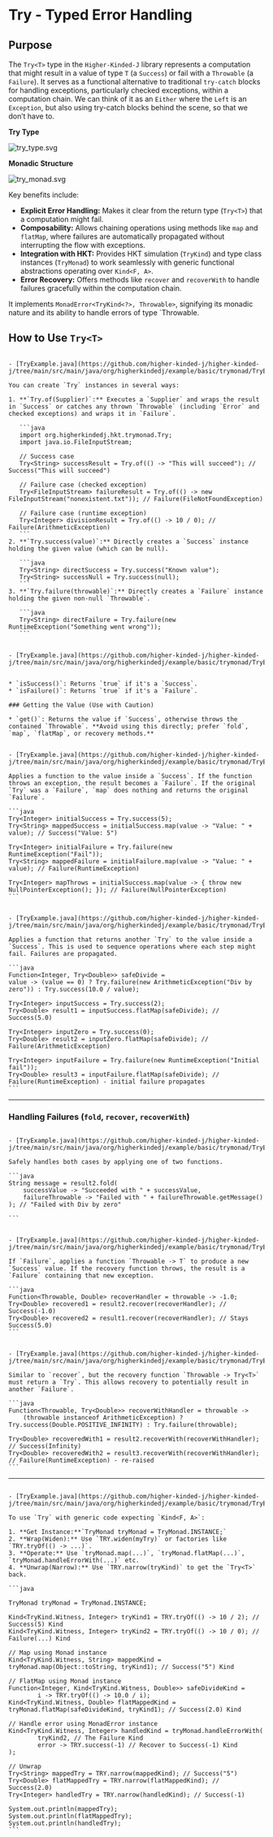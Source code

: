 # Try<T> - Typed Error Handling

## Purpose

The `Try<T>` type in the `Higher-Kinded-J` library represents a computation that might result in a value of type `T` (a `Success`) or fail with a `Throwable` (a `Failure`). It serves as a functional alternative to traditional `try-catch` blocks for handling exceptions, particularly checked exceptions, within a computation chain.  We can think of it as an `Either` where the `Left` is an `Exception`, but also using try-catch blocks behind the scene, so that we don’t have to.

**Try Type**

![try_type.svg](./images/puml/try_type.svg)

**Monadic Structure**

![try_monad.svg](./images/puml/try_monad.svg)

Key benefits include:

* **Explicit Error Handling:** Makes it clear from the return type (`Try<T>`) that a computation might fail.
* **Composability:** Allows chaining operations using methods like `map` and `flatMap`, where failures are automatically propagated without interrupting the flow with exceptions.
* **Integration with HKT:** Provides HKT simulation (`TryKind`) and type class instances (`TryMonad`) to work seamlessly with generic functional abstractions operating over `Kind<F, A>`.
* **Error Recovery:** Offers methods like `recover` and `recoverWith` to handle failures gracefully within the computation chain.

It implements `MonadError<TryKind<?>, Throwable>`, signifying its monadic nature and its ability to handle errors of type `Throwable.

## How to Use `Try<T>`


~~~admonish title="Creating Instance"

- [TryExample.java](https://github.com/higher-kinded-j/higher-kinded-j/tree/main/src/main/java/org/higherkindedj/example/basic/trymonad/TryExample.java)

You can create `Try` instances in several ways:

1. **`Try.of(Supplier)`:** Executes a `Supplier` and wraps the result in `Success` or catches any thrown `Throwable` (including `Error` and checked exceptions) and wraps it in `Failure`.

   ```java
   import org.higherkindedj.hkt.trymonad.Try;
   import java.io.FileInputStream;

   // Success case
   Try<String> successResult = Try.of(() -> "This will succeed"); // Success("This will succeed")

   // Failure case (checked exception)
   Try<FileInputStream> failureResult = Try.of(() -> new FileInputStream("nonexistent.txt")); // Failure(FileNotFoundException)

   // Failure case (runtime exception)
   Try<Integer> divisionResult = Try.of(() -> 10 / 0); // Failure(ArithmeticException)
   ```
2. **`Try.success(value)`:** Directly creates a `Success` instance holding the given value (which can be null).

   ```java
   Try<String> directSuccess = Try.success("Known value");
   Try<String> successNull = Try.success(null);
   ```
3. **`Try.failure(throwable)`:** Directly creates a `Failure` instance holding the given non-null `Throwable`.

   ```java
   Try<String> directFailure = Try.failure(new RuntimeException("Something went wrong"));
   ```
~~~
~~~admonish title="Checking the State"

- [TryExample.java](https://github.com/higher-kinded-j/higher-kinded-j/tree/main/src/main/java/org/higherkindedj/example/basic/trymonad/TryExample.java)


* `isSuccess()`: Returns `true` if it's a `Success`.
* `isFailure()`: Returns `true` if it's a `Failure`.

### Getting the Value (Use with Caution)

* `get()`: Returns the value if `Success`, otherwise throws the contained `Throwable`. **Avoid using this directly; prefer `fold`, `map`, `flatMap`, or recovery methods.**
~~~


~~~admonish title="Transforming Values (_map_)"

- [TryExample.java](https://github.com/higher-kinded-j/higher-kinded-j/tree/main/src/main/java/org/higherkindedj/example/basic/trymonad/TryExample.java)

Applies a function to the value inside a `Success`. If the function throws an exception, the result becomes a `Failure`. If the original `Try` was a `Failure`, `map` does nothing and returns the original `Failure`.

```java
Try<Integer> initialSuccess = Try.success(5);
Try<String> mappedSuccess = initialSuccess.map(value -> "Value: " + value); // Success("Value: 5")

Try<Integer> initialFailure = Try.failure(new RuntimeException("Fail"));
Try<String> mappedFailure = initialFailure.map(value -> "Value: " + value); // Failure(RuntimeException)

Try<Integer> mapThrows = initialSuccess.map(value -> { throw new NullPointerException(); }); // Failure(NullPointerException)
```
~~~

~~~admonish title="Chaining Operations (_flatMap_)"

- [TryExample.java](https://github.com/higher-kinded-j/higher-kinded-j/tree/main/src/main/java/org/higherkindedj/example/basic/trymonad/TryExample.java)

Applies a function that returns another `Try` to the value inside a `Success`. This is used to sequence operations where each step might fail. Failures are propagated.

```java
Function<Integer, Try<Double>> safeDivide =
value -> (value == 0) ? Try.failure(new ArithmeticException("Div by zero")) : Try.success(10.0 / value);

Try<Integer> inputSuccess = Try.success(2);
Try<Double> result1 = inputSuccess.flatMap(safeDivide); // Success(5.0)

Try<Integer> inputZero = Try.success(0);
Try<Double> result2 = inputZero.flatMap(safeDivide); // Failure(ArithmeticException)

Try<Integer> inputFailure = Try.failure(new RuntimeException("Initial fail"));
Try<Double> result3 = inputFailure.flatMap(safeDivide); // Failure(RuntimeException) - initial failure propagates
```
~~~

----
### Handling Failures (`fold`, `recover`, `recoverWith`)

~~~admonish title="_fold(successFunc, failureFunc)_"

- [TryExample.java](https://github.com/higher-kinded-j/higher-kinded-j/tree/main/src/main/java/org/higherkindedj/example/basic/trymonad/TryExample.java)

Safely handles both cases by applying one of two functions.

```java
String message = result2.fold(
    successValue -> "Succeeded with " + successValue,
    failureThrowable -> "Failed with " + failureThrowable.getMessage()
); // "Failed with Div by zero"

```
~~~

~~~admonish title="_recover(recoveryFunc)_"

- [TryExample.java](https://github.com/higher-kinded-j/higher-kinded-j/tree/main/src/main/java/org/higherkindedj/example/basic/trymonad/TryExample.java)

If `Failure`, applies a function `Throwable -> T` to produce a new `Success` value. If the recovery function throws, the result is a `Failure` containing that new exception.

```java
Function<Throwable, Double> recoverHandler = throwable -> -1.0;
Try<Double> recovered1 = result2.recover(recoverHandler); // Success(-1.0)
Try<Double> recovered2 = result1.recover(recoverHandler); // Stays Success(5.0)
```
~~~

~~~admonish title="_recoverWith(recoveryFunc)_"

- [TryExample.java](https://github.com/higher-kinded-j/higher-kinded-j/tree/main/src/main/java/org/higherkindedj/example/basic/trymonad/TryExample.java)

Similar to `recover`, but the recovery function `Throwable -> Try<T>` must return a `Try`. This allows recovery to potentially result in another `Failure`.

```java
Function<Throwable, Try<Double>> recoverWithHandler = throwable ->
    (throwable instanceof ArithmeticException) ? Try.success(Double.POSITIVE_INFINITY) : Try.failure(throwable);

Try<Double> recoveredWith1 = result2.recoverWith(recoverWithHandler); // Success(Infinity)
Try<Double> recoveredWith2 = result3.recoverWith(recoverWithHandler); // Failure(RuntimeException) - re-raised
```
~~~

----

~~~admonish example title="Example: Using _TryMonad_"

- [TryExample.java](https://github.com/higher-kinded-j/higher-kinded-j/tree/main/src/main/java/org/higherkindedj/example/basic/trymonad/TryExample.java)

To use `Try` with generic code expecting `Kind<F, A>`:

1. **Get Instance:**`TryMonad tryMonad = TryMonad.INSTANCE;`
2. **Wrap(Widen):** Use `TRY.widen(myTry)` or factories like `TRY.tryOf(() -> ...)`.
3. **Operate:** Use `tryMonad.map(...)`, `tryMonad.flatMap(...)`, `tryMonad.handleErrorWith(...)` etc.
4. **Unwrap(Narrow):** Use `TRY.narrow(tryKind)` to get the `Try<T>` back.

```java

TryMonad tryMonad = TryMonad.INSTANCE;

Kind<TryKind.Witness, Integer> tryKind1 = TRY.tryOf(() -> 10 / 2); // Success(5) Kind
Kind<TryKind.Witness, Integer> tryKind2 = TRY.tryOf(() -> 10 / 0); // Failure(...) Kind

// Map using Monad instance
Kind<TryKind.Witness, String> mappedKind = tryMonad.map(Object::toString, tryKind1); // Success("5") Kind

// FlatMap using Monad instance
Function<Integer, Kind<TryKind.Witness, Double>> safeDivideKind =
        i -> TRY.tryOf(() -> 10.0 / i);
Kind<TryKind.Witness, Double> flatMappedKind = tryMonad.flatMap(safeDivideKind, tryKind1); // Success(2.0) Kind

// Handle error using MonadError instance
Kind<TryKind.Witness, Integer> handledKind = tryMonad.handleErrorWith(
        tryKind2, // The Failure Kind
        error -> TRY.success(-1) // Recover to Success(-1) Kind
);

// Unwrap
Try<String> mappedTry = TRY.narrow(mappedKind); // Success("5")
Try<Double> flatMappedTry = TRY.narrow(flatMappedKind); // Success(2.0)
Try<Integer> handledTry = TRY.narrow(handledKind); // Success(-1)

System.out.println(mappedTry);
System.out.println(flatMappedTry);
System.out.println(handledTry);
```
~~~